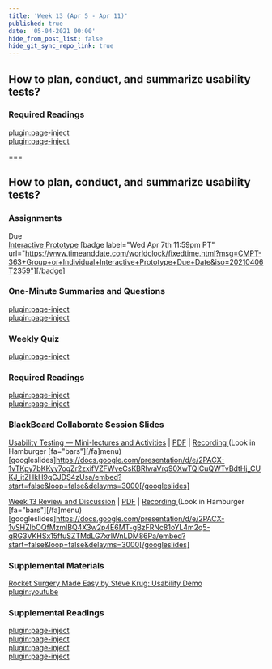 ```yaml
---
title: 'Week 13 (Apr 5 - Apr 11)'
published: true
date: '05-04-2021 00:00'
hide_from_post_list: false
hide_git_sync_repo_link: true
---
```


## How to plan, conduct, and summarize usability tests?  

### Required Readings  
[plugin:page-inject](/211/weekly-readings/week-13-1?template=partials/embedlycardlinkonly)  
[plugin:page-inject](/211/weekly-readings/week-13-2?template=partials/embedlycardlinkonly)  

===

## **How to plan, conduct, and summarize usability tests?**

### Assignments
Due  
[Interactive Prototype](https://canvas.sfu.ca/courses/59869/assignments/583040) [badge label="Wed Apr 7th 11:59pm PT" url="https://www.timeanddate.com/worldclock/fixedtime.html?msg=CMPT-363+Group+or+Individual+Interactive+Prototype+Due+Date&iso=20210406T2359"][/badge]  

### One-Minute Summaries and Questions  
[plugin:page-inject](/211/lms-assignments/one-minute-summaries/week-13-1)  
[plugin:page-inject](/211/lms-assignments/one-minute-summaries/week-13-2)  

### Weekly Quiz
[plugin:page-inject](/211/lms-assignments/weekly-review-quizzes/week-13)  

### Required Readings  
[plugin:page-inject](/211/weekly-readings/week-13-1?template=partials/embedlycardlinkonly)  
[plugin:page-inject](/211/weekly-readings/week-13-2?template=partials/embedlycardlinkonly)  

### BlackBoard Collaborate Session Slides
[Usability Testing — Mini-lectures and Activities](https://docs.google.com/presentation/d/e/2PACX-1vTKpy7bKKyy7ogZr2zxifVZFWyeCsKBRIwaVrq90XwTQICuQWTvBdtHj_CUKJ_itZHkH9qCJDS4zUsa/pub?start=false&loop=false&delayms=3000) | [PDF](https://canvas.sfu.ca/courses/59869/files/folder/Downloads/Slides%20PDFs/Mini-Lectures%20and%20Activities/Week-13) | [Recording ](https://canvas.sfu.ca/courses/59869/external_tools/3544) (Look in Hamburger [fa="bars"][/fa]menu)
[googleslides]https://docs.google.com/presentation/d/e/2PACX-1vTKpy7bKKyy7ogZr2zxifVZFWyeCsKBRIwaVrq90XwTQICuQWTvBdtHj_CUKJ_itZHkH9qCJDS4zUsa/embed?start=false&loop=false&delayms=3000[/googleslides]

[Week 13 Review and Discussion](https://docs.google.com/presentation/d/e/2PACX-1vSHZlbOQfMzmlBQ4X3w2p4E6MT-gBzFRNc81oYL4m2q5-qRG3VKHSx15ffuSZTMdLG7xrIWnLDM86Pa/pub?start=false&loop=false&delayms=3000) | [PDF](https://canvas.sfu.ca/courses/59869/files/folder/Downloads/Slides%20PDFs/Review%20and%20Discussion/Week-13) | [Recording ](https://canvas.sfu.ca/courses/59869/external_tools/3544) (Look in Hamburger [fa="bars"][/fa]menu)
[googleslides]https://docs.google.com/presentation/d/e/2PACX-1vSHZlbOQfMzmlBQ4X3w2p4E6MT-gBzFRNc81oYL4m2q5-qRG3VKHSx15ffuSZTMdLG7xrIWnLDM86Pa/embed?start=false&loop=false&delayms=3000[/googleslides]

### Supplemental Materials  
[Rocket Surgery Made Easy by Steve Krug: Usability Demo](https://www.youtube.com/watch?v=1UCDUOB_aS8)  
[plugin:youtube](https://www.youtube.com/watch?v=1UCDUOB_aS8)

### Supplemental Readings  
[plugin:page-inject](/211/ux-techniques-guide/how-to-plan-conduct-and-summarize-usability-tests/usability-testing-formal)  
[plugin:page-inject](/211/ux-techniques-guide/how-to-plan-conduct-and-summarize-usability-tests/usability-test-surveys)  
[plugin:page-inject](/211/ux-techniques-guide/how-to-plan-conduct-and-summarize-usability-tests/usability-test-tasks)  
[plugin:page-inject](/211/ux-techniques-guide/how-to-plan-conduct-and-summarize-usability-tests/usability-testing-remote)  
